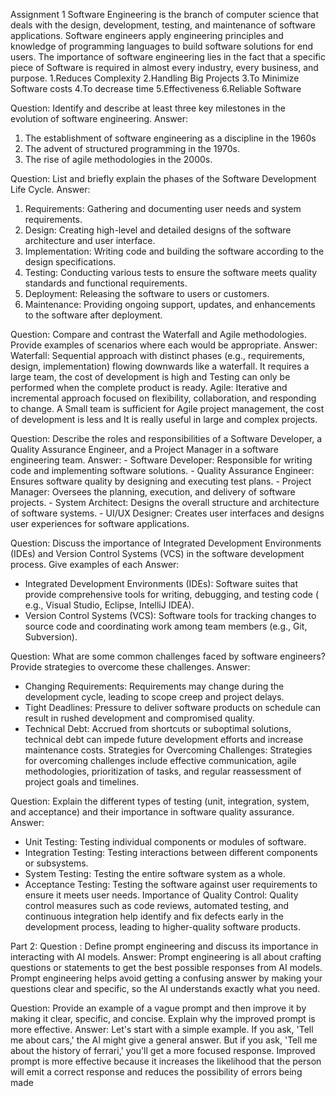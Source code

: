 Assignment 1
Software Engineering is the branch of computer science that deals with the design, development, testing, and maintenance of software applications. Software engineers apply engineering principles and knowledge of programming languages to build software solutions for end users.
The importance of software engineering lies in the fact that a specific piece of Software is required in almost every industry, every business, and purpose.
1.Reduces Complexity
2.Handling Big Projects
3.To Minimize Software costs
4.To decrease time
5.Effectiveness
6.Reliable Software

Question: Identify and describe at least three key milestones in the evolution of software engineering.
Answer:
1. The establishment of software engineering as a discipline in the 1960s
2. The advent of structured programming in the 1970s.
3. The rise of agile methodologies in the 2000s.


Question: List and briefly explain the phases of the Software Development Life Cycle.
Answer:
 1. Requirements: Gathering and documenting user needs and system requirements.
 2. Design: Creating high-level and detailed designs of the software architecture and user interface.
 3. Implementation: Writing code and building the software according to the design specifications.
 4. Testing: Conducting various tests to ensure the software meets quality standards and functional requirements.
 5. Deployment: Releasing the software to users or customers.
 6. Maintenance: Providing ongoing support, updates, and enhancements to the software after deployment.

Question: Compare and contrast the Waterfall and Agile methodologies. Provide examples of scenarios where each would be appropriate.
Answer:
  Waterfall: Sequential approach with distinct phases (e.g., requirements, design, implementation) flowing downwards like a waterfall. It requires a large team, the cost of development is high and Testing can only be performed when the complete product is ready.
  Agile: Iterative and incremental approach focused on flexibility, collaboration, and responding to change. A Small team is sufficient for Agile project management, the cost of development is less and It is really useful in large and complex projects.

  Question: Describe the roles and responsibilities of a Software Developer, a Quality Assurance Engineer, and a Project Manager in a software engineering team.
Answer:
    - Software Developer: Responsible for writing code and implementing software solutions.
    - Quality Assurance Engineer: Ensures software quality by designing and executing test plans.
    - Project Manager: Oversees the planning, execution, and delivery of software projects.
    - System Architect: Designs the overall structure and architecture of software systems.
    - UI/UX Designer: Creates user interfaces and designs user experiences for software applications.

Question: Discuss the importance of Integrated Development Environments (IDEs) and Version Control Systems (VCS) in the software development process. Give examples of each
Answer:
  - Integrated Development Environments (IDEs): Software suites that provide comprehensive tools for writing, debugging, and testing code (      e.g., Visual Studio, Eclipse, IntelliJ IDEA).
  - Version Control Systems (VCS): Software tools for tracking changes to source code and coordinating work among team members (e.g.,           Git, Subversion).
    
Question: What are some common challenges faced by software engineers? Provide strategies to overcome these challenges.
  Answer: 
   - Changing Requirements: Requirements may change during the development cycle, leading to scope creep and project delays.
   - Tight Deadlines: Pressure to deliver software products on schedule can result in rushed development and compromised quality.
   - Technical Debt: Accrued from shortcuts or suboptimal solutions, technical debt can impede future development efforts and increase         maintenance costs.
    Strategies for Overcoming Challenges: Strategies for overcoming challenges include effective communication, agile methodologies,          prioritization of tasks, and regular reassessment of project goals and timelines.

Question: Explain the different types of testing (unit, integration, system, and acceptance) and their importance in software quality assurance.
Answer: 
  - Unit Testing: Testing individual components or modules of software.
  - Integration Testing: Testing interactions between different components or subsystems.
  - System Testing: Testing the entire software system as a whole.
  - Acceptance Testing: Testing the software against user requirements to ensure it meets user needs.
    Importance of Quality Control: Quality control measures such as code reviews, automated testing, and continuous integration help 
    identify and fix defects early in the development process, leading to higher-quality software products.

Part 2:
Question : Define prompt engineering and discuss its importance in interacting with AI models.
Answer: 
Prompt engineering is all about crafting questions or statements to get the best possible responses from AI models. Prompt engineering helps avoid getting a confusing answer by making your questions clear and specific, so the AI understands exactly what you need.

Question: Provide an example of a vague prompt and then improve it by making it clear, specific, and concise. Explain why the improved prompt is more effective.
Answer: 
Let's start with a simple example. If you ask, 'Tell me about cars,' the AI might give a general answer. 
But if you ask, 'Tell me about the history of ferrari,' you'll get a more focused response.
Improved prompt is more effective because it increases the likelihood that the person will emit a correct response and reduces the possibility of errors being made
